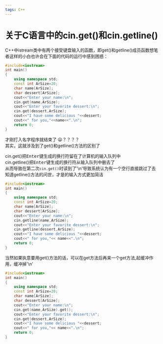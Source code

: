 ```yaml
---
tags: C++
---
```

# 关于C语言中的cin.get()和cin.getline()

C++中istream类中有两个接受键盘输入的函数，即get()和getline()成员函数想笔者这样的小白也许会在下面的代码的运行中感到困惑：

```C++
#include<iostream>
int main()
{
    using namespace std;
    const int ArSize=20;
    char name[ArSize];
    char dessert[ArSize];
    cout<<"Enter your name:\n";
    cin.get(name,ArSize);
    cout<<"Enter your favorite dessert:\n";
    cin.get(dessert,ArSize);
    cout<<"I have some delicious "<<dessert;
    cout<<" for you,"<<name<<".\n";
    return 0;
}
```
才刚打入名字程序就结束了 :frowning:？？？？  
其实，这就涉及到了get()和getline()方法的区别了  
<!--more-->
cin.get()把<kbd>Enter</kbd>键生成的换行符留在了计算机的输入队列中  
cin.getline()把<kbd>Enter</kbd>键生成的换行符从输入队列中删去了  
从而导致在第二次`cin.get()`时读到了'\n'导致系统认为有一个空行直接跳过了去  
知道getline()方法的问世，才是的输入方式更加简洁  

```C++
#include<iostream>
int main()
{
    using namespace std;
    const int ArSize=20;
    char name[ArSize];
    char dessert[ArSize];
    cout<<"Enter your name:\n";
    cin.getline(name,ArSize);
    cout<<"Enter your favorite dessert:\n";
    cin.getline(dessert,ArSize);
    cout<<"I have some delicious "<<dessert;
    cout<<" for you,"<< name<<".\n";
    return 0;
}
```
当然如果执意要用get()方法的话，可以在get方法后再来一个get方法,起缓冲作用，缓冲掉'\n'

```C++
#include<iostream>
int main()
{
    using namespace std;
    const int ArSize=20;
    char name[ArSize];
    char dessert[ArSize];
    cout<<"Enter your name:\n";
    cin.get(name,ArSize).get();
    cout<<"Enter your favorite dessert:\n";
    cin.get(dessert,ArSize);
    cout<<"I have some delicious "<<dessert;
    cout<<" for you,"<< name<<".\n";
    return 0;
}
```